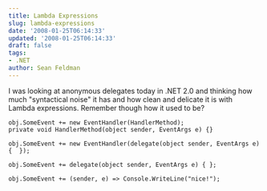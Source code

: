 ```yaml
---
title: Lambda Expressions
slug: lambda-expressions
date: '2008-01-25T06:14:33'
updated: '2008-01-25T06:14:33'
draft: false
tags:
- .NET
author: Sean Feldman
---
```



I was looking at anonymous delegates today in .NET 2.0 and thinking how much "syntactical noise" it has and how clean and delicate it is with Lambda expressions. Remember though how it used to be?

```
obj.SomeEvent += new EventHandler(HandlerMethod);
private void HandlerMethod(object sender, EventArgs e) {}
```
```
obj.SomeEvent += new EventHandler(delegate(object sender, EventArgs e) {  });
```
```
obj.SomeEvent += delegate(object sender, EventArgs e) { };
```
```
obj.SomeEvent += (sender, e) => Console.WriteLine("nice!");
```

